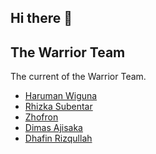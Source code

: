 ## Hi there 👋


## The Warrior Team
The current of the Warrior Team.
- [Haruman Wiguna](https://github.com/haruman1/)
- [Rhizka Subentar](https://github.com/VolaTile324)
- [Zhofron](https://github.com/Zhofron)
- [Dimas Ajisaka](https://github.com/DimasAjisaka)
- [Dhafin Rizqullah](https://github.com/dhafinrh)




<!--

**Here are some ideas to get you started:**

🙋‍♀️ A short introduction - what is your organization all about?
🌈 Contribution guidelines - how can the community get involved?
👩‍💻 Useful resources - where can the community find your docs? Is there anything else the community should know?
🍿 Fun facts - what does your team eat for breakfast?
🧙 Remember, you can do mighty things with the power of [Markdown](https://docs.github.com/github/writing-on-github/getting-started-with-writing-and-formatting-on-github/basic-writing-and-formatting-syntax)
-->
